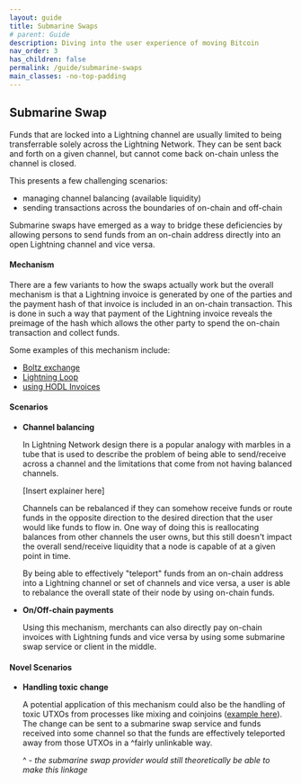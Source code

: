 ```yaml
---
layout: guide
title: Submarine Swaps
# parent: Guide
description: Diving into the user experience of moving Bitcoin
nav_order: 3
has_children: false
permalink: /guide/submarine-swaps
main_classes: -no-top-padding
---
```


## Submarine Swap
Funds that are locked into a Lightning channel are usually limited to being transferrable solely across the Lightning Network. They can be sent back and forth on a given channel, but cannot come back on-chain unless the channel is closed.

This presents a few challenging scenarios:
- managing channel balancing (available liquidity)
- sending transactions across the boundaries of on-chain and off-chain

Submarine swaps have emerged as a way to bridge these deficiencies by allowing persons to send funds from an on-chain address directly into an open Lightning channel and vice versa.

#### Mechanism

There are a few variants to how the swaps actually work but the overall mechanism is that a Lightning invoice is generated by one of the parties and the payment hash of that invoice is included in an on-chain transaction. This is done in such a way that payment of the Lightning invoice reveals the preimage of the hash which allows the other party to spend the on-chain transaction and collect funds.

Some examples of this mechanism include:
- [Boltz exchange](https://medium.com/boltzhq/submarine-swaps-c509ce0fb1db)
- [Lightning Loop](https://lightning.engineering/loop/)
- [using HODL Invoices](https://wiki.ion.radar.tech/tech/research/hodl-invoice#submarine-swap-variation)

#### Scenarios

- **Channel balancing**

    In Lightning Network design there is a popular analogy with marbles in a tube that is used to describe the problem of being able to send/receive across a channel and the limitations that come from not having balanced channels.

    [Insert explainer here]

    Channels can be rebalanced if they can somehow receive funds or route funds in the opposite direction to the desired direction that the user would like funds to flow in. One way of doing this is reallocating balances from other channels the user owns, but this still doesn't impact the overall send/receive liquidity that a node is capable of at a given point in time.

    By being able to effectively "teleport" funds from an on-chain address into a Lightning channel or set of channels and vice versa, a user is able to rebalance the overall state of their node by using on-chain funds.

- **On/Off-chain payments**

    Using this mechanism, merchants can also directly pay on-chain invoices with Lightning funds and vice versa by using some submarine swap service or client in the middle.

#### Novel Scenarios

- **Handling toxic change**

    A potential application of this mechanism could also be the handling of toxic UTXOs from processes like mixing and coinjoins ([example here](https://github.com/chaincase-app/chaincase/discussions/150)). The change can be sent to a submarine swap service and funds received into some channel so that the funds are effectively teleported away from those UTXOs in a ^fairly unlinkable way.

    ^ - _the submarine swap provider would still theoretically be able to make this linkage_

